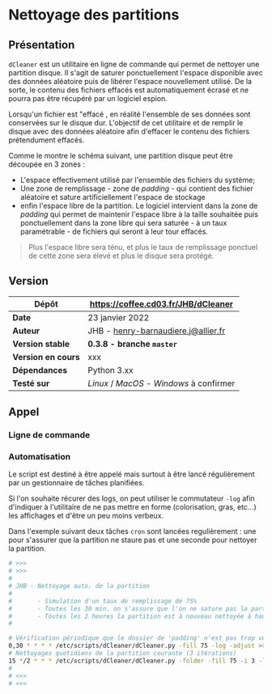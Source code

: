 # Nettoyage des partitions
## Présentation
`dCleaner` est un utilitaire en ligne de commande qui permet de nettoyer une partition disque. Il s'agit de saturer ponctuellement l'espace disponible avec des données aléatoire puis de libérer l'espace nouvellement utilisé. De la sorte, le contenu des fichiers effacés est automatiquement écrasé et ne pourra pas être récupéré par un logiciel espion.

Lorsqu'un fichier est "effacé , en réalité l'ensemble de ses données sont conservées sur le disque dur. L'objectif de cet utilitaire et de remplir le disque avec des données aléatoire afin d'effacer le contenu des fichiers prétendument effacés.

Comme le montre le schéma suivant, une partition disque peut être découpée en 3 zones :
* L'espace effectivement utilisé par l'ensemble des fichiers du système;
* Une zone de remplissage - zone de *padding* - qui contient des fichier aléatoire et sature artificiellement l'espace de stockage
* enfin l'espace libre de la partition. 
Le logiciel intervient dans la zone de *padding* qui permet de maintenir l'espace libre à la taille souhaitée puis ponctuellement dans la zone libre qui sera saturée - à un taux paramétrable - de fichiers qui seront à leur tour effacés.
> Plus l'espace libre sera ténu, et plus le taux de remplissage ponctuel de cette zone sera élevé et plus le disque sera protégé.
## Version
|Dépôt |https://coffee.cd03.fr/JHB/dCleaner|
|---|---|
| **Date** |  23 janvier 2022|
| **Auteur** |  JHB - <henry-barnaudiere.j@allier.fr>|
| **Version stable** |  **0.3.8 - branche `master`**|
|**Version en cours** |xxx|  
|**Dépendances** |Python 3.xx|
|**Testé sur**| *Linux* / *MacOS* - *Windows* à confirmer|
## Appel
### Ligne de commande
### Automatisation
Le script est destiné à être appelé mais surtout à être lancé régulièrement par un gestionnaire de tâches planifiées.

Si l'on souhaite récurer des logs, on peut utiliser le commutateur `-log` afin d'indiquer à l'utilitaire de ne pas mettre en forme (colorisation, gras, etc...) les affichages et d'être un peu moins verbeux. 

Dans l'exemple suivant deux tâches `cron` sont lancées regulièrement : une pour s'assurer que la partition ne staure pas et une seconde pour nettoyer la partition.

~~~ bash
# >>>
# >>>
#
# JHB - Nettoyage auto. de la partition
#
#       - Simulation d'un taux de remplissage de 75%
#       - Toutes les 30 min. on s'assure que l'on ne sature pas la partition
#       - Toutes les 2 heures la partition est à nouveau nettoyée à hauteur de 30% de ce qui reste de libre
#

# Vérification périodique que le dossier de 'padding' n'est pas trop volumineux
0,30 * * * * /etc/scripts/dCleaner/dCleaner.py -fill 75 -log -adjust >> /var/log/dCleaner.log
# Nettoyages quotidiens de la partition courante (3 itérations)
15 */2 * * * /etc/scripts/dCleaner/dCleaner.py -folder -fill 75 -i 3 -log >> /var/log/dCleaner.log
#
# <<<
# <<<
~~~